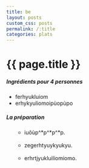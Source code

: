 ```yaml
---
title: be
layout: posts
custom_css: posts
permalink: /:title
categories: plats
---
```


# {{ page.title }}

##### Ingrédients pour 4 personnes

- ferhyukluiom
- erhykyuliomoipùopùpo

##### La préparation

<ul id="prepa">

<section id="categories" markdown="1">

- iuôùp^*p^*p^*p.<br><br>
- zegerhtyuykyukyu.<br><br>
- erhrtjyukluiliomiomo.

</section>

</ul>